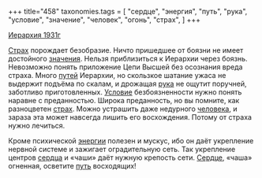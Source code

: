 +++
title="458"
taxonomies.tags = [
 "сердце",
 "энергия",
 "путь",
 "рука",
 "условие",
 "значение",
 "человек",
 "огонь",
 "страх",
]
+++

[Иерархия 1931г](/agni/1931)

[Страх](/tags/[страх](/tags/страх)) порождает безобразие. Ничто пришедшее от боязни не имеет достойного [значения](/tags/значение). Нельзя приблизиться к Иерархии через боязнь. Невозможно понять приложение Цепи Высшей без осознания вреда страха. Много [путей](/tags/[путь](/tags/путь)) Иерархии, но скользкое шатание ужаса не выдержит подъёма по скалам, и дрожащая [рука](/tags/рука) не ощутит поручней, заботливо приготовленных. [Условие](/tags/условие) безбоязненности нужно понять наравне с преданностью. Широка преданность, но вы помните, как разноцветен [страх](/tags/страх). Можно устрашить даже недурного [человека](/tags/человек), и зараза эта может навсегда лишить его восхождения. Потому от страха нужно лечиться.   

Кроме психической [энергии](/tags/энергия) полезен и мускус, ибо он даёт укрепление нервной системе и зажигает оградительную сеть. Так укрепление центров [сердца](/tags/сердце) и «чаши» даёт нужную крепость сети. [Сердце](/tags/сердце), «чаша» огненная, осветите [путь](/tags/путь) восходящих!   

